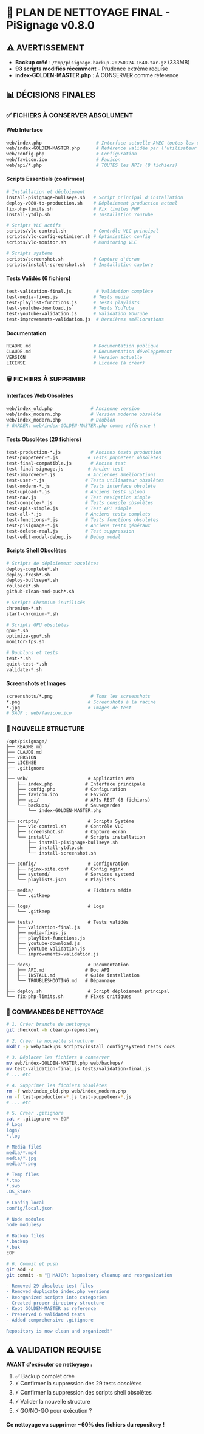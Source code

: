 # 🧹 PLAN DE NETTOYAGE FINAL - PiSignage v0.8.0

## ⚠️ AVERTISSEMENT
- **Backup créé** : `/tmp/pisignage-backup-20250924-1640.tar.gz` (333MB)
- **93 scripts modifiés récemment** - Prudence extrême requise
- **index-GOLDEN-MASTER.php** : À CONSERVER comme référence

## 📊 DÉCISIONS FINALES

### ✅ FICHIERS À CONSERVER ABSOLUMENT

#### Web Interface
```bash
web/index.php                    # Interface actuelle AVEC toutes les corrections
web/index-GOLDEN-MASTER.php      # Référence validée par l'utilisateur (BACKUP)
web/config.php                   # Configuration
web/favicon.ico                  # Favicon
web/api/*.php                    # TOUTES les APIs (8 fichiers)
```

#### Scripts Essentiels (confirmés)
```bash
# Installation et déploiement
install-pisignage-bullseye.sh   # Script principal d'installation
deploy-v080-to-production.sh    # Déploiement production actuel
fix-php-limits.sh               # Fix limites PHP
install-ytdlp.sh                # Installation YouTube

# Scripts VLC actifs
scripts/vlc-control.sh          # Contrôle VLC principal
scripts/vlc-config-optimizer.sh # Optimisation config
scripts/vlc-monitor.sh          # Monitoring VLC

# Scripts système
scripts/screenshot.sh           # Capture d'écran
scripts/install-screenshot.sh   # Installation capture
```

#### Tests Validés (6 fichiers)
```bash
test-validation-final.js         # Validation complète
test-media-fixes.js             # Tests media
test-playlist-functions.js      # Tests playlists
test-youtube-download.js        # Tests YouTube
test-youtube-validation.js      # Validation YouTube
test-improvements-validation.js  # Dernières améliorations
```

#### Documentation
```bash
README.md                       # Documentation publique
CLAUDE.md                       # Documentation développement
VERSION                         # Version actuelle
LICENSE                         # Licence (à créer)
```

### 🗑️ FICHIERS À SUPPRIMER

#### Interfaces Web Obsolètes
```bash
web/index_old.php              # Ancienne version
web/index_modern.php           # Version moderne obsolète
web/index_modern.php           # Doublon
# GARDER: web/index-GOLDEN-MASTER.php comme référence !
```

#### Tests Obsolètes (29 fichiers)
```bash
test-production-*.js           # Anciens tests production
test-puppeteer-*.js           # Tests puppeteer obsolètes
test-final-compatible.js       # Ancien test
test-final-signage.js         # Ancien test
test-improved-*.js            # Anciennes améliorations
test-user-*.js               # Tests utilisateur obsolètes
test-modern-*.js             # Tests interface obsolète
test-upload-*.js             # Anciens tests upload
test-nav.js                  # Test navigation simple
test-console-*.js            # Tests console obsolètes
test-apis-simple.js          # Test API simple
test-all-*.js                # Anciens tests complets
test-functions-*.js          # Tests fonctions obsolètes
test-pisignage-*.js          # Anciens tests généraux
test-delete-real.js          # Test suppression
test-edit-modal-debug.js     # Debug modal
```

#### Scripts Shell Obsolètes
```bash
# Scripts de déploiement obsolètes
deploy-complete*.sh
deploy-fresh*.sh
deploy-bullseye*.sh
rollback*.sh
github-clean-and-push*.sh

# Scripts Chromium inutilisés
chromium-*.sh
start-chromium-*.sh

# Scripts GPU obsolètes
gpu-*.sh
optimize-gpu*.sh
monitor-fps.sh

# Doublons et tests
test-*.sh
quick-test-*.sh
validate-*.sh
```

#### Screenshots et Images
```bash
screenshots/*.png              # Tous les screenshots
*.png                         # Screenshots à la racine
*.jpg                         # Images de test
# SAUF : web/favicon.ico
```

### 📁 NOUVELLE STRUCTURE

```
/opt/pisignage/
├── README.md
├── CLAUDE.md
├── VERSION
├── LICENSE
├── .gitignore
│
├── web/                      # Application Web
│   ├── index.php            # Interface principale
│   ├── config.php           # Configuration
│   ├── favicon.ico          # Favicon
│   ├── api/                 # APIs REST (8 fichiers)
│   └── backups/             # Sauvegardes
│       └── index-GOLDEN-MASTER.php
│
├── scripts/                  # Scripts Système
│   ├── vlc-control.sh       # Contrôle VLC
│   ├── screenshot.sh        # Capture écran
│   └── install/             # Scripts installation
│       ├── install-pisignage-bullseye.sh
│       ├── install-ytdlp.sh
│       └── install-screenshot.sh
│
├── config/                   # Configuration
│   ├── nginx-site.conf      # Config nginx
│   ├── systemd/             # Services systemd
│   └── playlists.json       # Playlists
│
├── media/                    # Fichiers média
│   └── .gitkeep
│
├── logs/                     # Logs
│   └── .gitkeep
│
├── tests/                    # Tests validés
│   ├── validation-final.js
│   ├── media-fixes.js
│   ├── playlist-functions.js
│   ├── youtube-download.js
│   ├── youtube-validation.js
│   └── improvements-validation.js
│
├── docs/                     # Documentation
│   ├── API.md               # Doc API
│   ├── INSTALL.md           # Guide installation
│   └── TROUBLESHOOTING.md   # Dépannage
│
├── deploy.sh                 # Script déploiement principal
└── fix-php-limits.sh        # Fixes critiques
```

### 🎯 COMMANDES DE NETTOYAGE

```bash
# 1. Créer branche de nettoyage
git checkout -b cleanup-repository

# 2. Créer la nouvelle structure
mkdir -p web/backups scripts/install config/systemd tests docs

# 3. Déplacer les fichiers à conserver
mv web/index-GOLDEN-MASTER.php web/backups/
mv test-validation-final.js tests/validation-final.js
# ... etc

# 4. Supprimer les fichiers obsolètes
rm -f web/index_old.php web/index_modern.php
rm -f test-production-*.js test-puppeteer-*.js
# ... etc

# 5. Créer .gitignore
cat > .gitignore << EOF
# Logs
logs/
*.log

# Media files
media/*.mp4
media/*.jpg
media/*.png

# Temp files
*.tmp
*.swp
.DS_Store

# Config local
config/local.json

# Node modules
node_modules/

# Backup files
*.backup
*.bak
EOF

# 6. Commit et push
git add -A
git commit -m "🧹 MAJOR: Repository cleanup and reorganization

- Removed 29 obsolete test files
- Removed duplicate index.php versions
- Reorganized scripts into categories
- Created proper directory structure
- Kept GOLDEN-MASTER as reference
- Preserved 6 validated tests
- Added comprehensive .gitignore

Repository is now clean and organized!"
```

## ⚠️ VALIDATION REQUISE

**AVANT d'exécuter ce nettoyage :**
1. ✅ Backup complet créé
2. ⚡ Confirmer la suppression des 29 tests obsolètes
3. ⚡ Confirmer la suppression des scripts shell obsolètes
4. ⚡ Valider la nouvelle structure
5. ⚡ GO/NO-GO pour exécution ?

**Ce nettoyage va supprimer ~60% des fichiers du repository !**